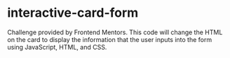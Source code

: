 # interactive-card-form
Challenge provided by Frontend Mentors. This code will change the HTML on the card to display the information that the user inputs into the form using JavaScript, HTML, and CSS.
